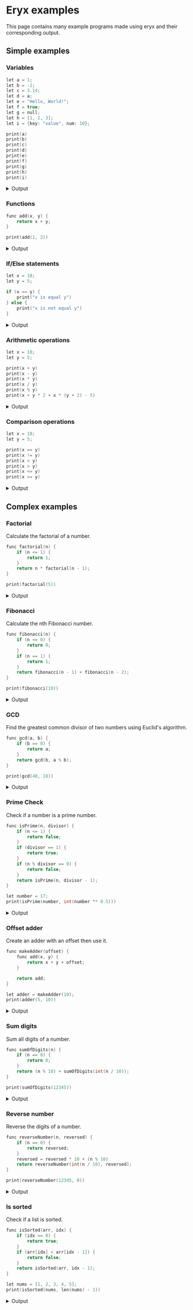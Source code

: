 # Eryx examples
This page contains many example programs made using eryx and their corresponding output.

## Simple examples

### Variables
```C title="variables.eryx" linenums="1"
let a = 1;
let b = -2;
let c = 3.14;
let d = a;
let e = "Hello, World!";
let f = true;
let g = null;
let h = [1, 2, 3];
let i = {key: "value", num: 10};

print(a)
print(b)
print(c)
print(d)
print(e)
print(f)
print(g)
print(h)
print(i)
```
<details><summary>Output</summary>
```C linenums="1"
1
-2
3.14
1
Hello, World!
true
null
[ 1, 2, 3 ]
{ key: "value", num: 10 }
```
</details>

### Functions
```C title="functions.eryx" linenums="1"
func add(x, y) {
    return x + y;
}

print(add(1, 2))
```
<details><summary>Output</summary>
```C linenums="1"
3
```
</details>

### If/Else statements
```C title="if_else.eryx" linenums="1"
let x = 10;
let y = 5;

if (x == y) {
    print("x is equal y")
} else {
    print("x is not equal y")
}

```
<details><summary>Output</summary>
```C linenums="1"
x is not equal y
```
</details>

### Arithmetic operations
```C title="arithmetic.eryx" linenums="1"
let x = 10;
let y = 5;

print(x + y)
print(x - y)
print(x * y)
print(x / y)
print(x % y)
print(x + y * 2 + x * (y + 2) - 5)
```
<details><summary>Output</summary>
```C linenums="1"
15
5
50
2
0
85
```
</details>

### Comparison operations
```C title="comparisons.eryx" linenums="1"
let x = 10;
let y = 5;

print(x == y)
print(x != y)
print(x < y)
print(x > y)
print(x <= y)
print(x >= y)
```
<details><summary>Output</summary>
```C linenums="1"
false
true
false
true
false
true
```
</details>

## Complex examples

### Factorial
Calculate the factorial of a number.
```C title="factorial.eryx" linenums="1"
func factorial(n) {
    if (n <= 1) {
        return 1;
    }
    return n * factorial(n - 1);
}

print(factorial(5))
```
<details><summary>Output</summary>
```C linenums="1"
120
```
</details>

### Fibonacci
Calculate the nth Fibonacci number.
```C title="fibonacci.eryx" linenums="1"
func fibonacci(n) {
    if (n <= 0) {
        return 0;
    }
    if (n == 1) {
        return 1;
    }
    return fibonacci(n - 1) + fibonacci(n - 2);
}

print(fibonacci(10))
```
<details> <summary>Output</summary>
```C linenums="1"
55
```
</details>

### GCD
Find the greatest common divisor of two numbers using Euclid's algorithm.
```C title="gcd.eryx" linenums="1"
func gcd(a, b) {
    if (b == 0) {
        return a;
    }
    return gcd(b, a % b);
}

print(gcd(48, 18))
```
<details> <summary>Output</summary>
```C linenums="1"
6
```
</details>

### Prime Check
Check if a number is a prime number.
```C title="is_prime.eryx" linenums="1"
func isPrime(n, divisor) {
    if (n <= 1) {
        return false;
    }
    if (divisor == 1) {
        return true;
    }
    if (n % divisor == 0) {
        return false;
    }
    return isPrime(n, divisor - 1);
}

let number = 17;
print(isPrime(number, int(number ** 0.5)))
```
<details> <summary>Output</summary>
```C linenums="1"
true
```
</details>

### Offset adder
Create an adder with an offset then use it.
```C title="adder.eryx" linenums="1"
func makeAdder(offset) {
    func add(x, y) {
        return x + y + offset;
    }

    return add;
}

let adder = makeAdder(10);
print(adder(5, 10))
```
<details> <summary>Output</summary>
```C linenums="1"
25
```
</details>

### Sum digits
Sum all digits of a number.
```C title="sum_digits.eryx" linenums="1"
func sumOfDigits(n) {
    if (n == 0) {
        return 0;
    }
    return (n % 10) + sumOfDigits(int(n / 10));
}

print(sumOfDigits(12345))
```
<details> <summary>Output</summary>
```C linenums="1"
15
```
</details>

### Reverse number
Reverse the digits of a number.
```C title="reverse_number.eryx" linenums="1"
func reverseNumber(n, reversed) {
    if (n == 0) {
        return reversed;
    }
    reversed = reversed * 10 + (n % 10)
    return reverseNumber(int(n / 10), reversed);
}

print(reverseNumber(12345, 0))
```
<details> <summary>Output</summary>
```C linenums="1"
54321
```
</details>

### Is sorted
Check if a list is sorted.
```C title="is_sorted.eryx" linenums="1"
func isSorted(arr, idx) {
    if (idx == 0) {
        return true;
    }
    if (arr[idx] < arr[idx - 1]) {
        return false;
    }
    return isSorted(arr, idx - 1);
}

let nums = [1, 2, 3, 4, 5];
print(isSorted(nums, len(nums) - 1))
```
<details> <summary>Output</summary>
```C linenums="1"
true
```
</details>
